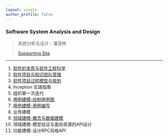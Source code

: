 ```yaml
---
layout: single
author_profile: false
---
```


### Software System Analysis and Design


> 系统分析与设计 - 潘茂林
>
> [Supporting Site](https://sysu-swsad.github.io)

----

1. [软件的本质与软件工程科学](../software-engineering-science/软件的本质与软件工程科学)
2. [软件项目与知识团队管理](../team-management/软件项目与知识团队管理)
3. [软件项目过程模型与规划](../modeling-and-planning/软件项目过程模型与规划)
4. Inception 实践指南
5. 组织第一次迭代
6. [用例建模-绘制用例图](../Use-case-modeling/用例建模-绘制用例图)
7. [用例建模-用例编写](../use-case-writing/用例建模-用例编写)
8. 业务建模
9. [领域建模-概念与数据建模](../Domain-modeling/领域建模-概念与数据建模)
10. 领域建模-模型验证与面向资源的API设计
11. 功能建模-设计RPC风格API




